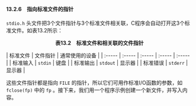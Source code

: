 #### 13.2.6　指向标准文件的指针

`stdio.h` 头文件把3个文件指针与3个标准文件相关联，C程序会自动打开这3个标准文件。如表13.2所示：

<center class="my_markdown"><b class="my_markdown">表13.2　标准文件和相关联的文件指针</b></center>

| 标准文件 | 文件指针 | 通常使用的设备 |
| :-----  | :-----  | :-----  | :-----  | :-----  |
| 标准输入 | `stdin` | 键盘 |
| 标准输出 | `stdout` | 显示器 |
| 标准错误 | `stderr` | 显示器 |

这些文件指针都是指向 `FILE` 的指针，所以它们可用作标准I/O函数的参数，如 `fclose(fp)` 中的 `fp` 。接下来，我们用一个程序示例创建一个新文件，并写入内容。

